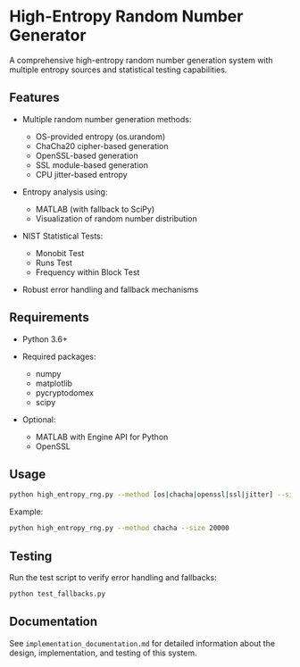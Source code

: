 # High-Entropy Random Number Generator

A comprehensive high-entropy random number generation system with multiple entropy sources and statistical testing capabilities.

## Features

- Multiple random number generation methods:
  - OS-provided entropy (os.urandom)
  - ChaCha20 cipher-based generation
  - OpenSSL-based generation
  - SSL module-based generation
  - CPU jitter-based entropy

- Entropy analysis using:
  - MATLAB (with fallback to SciPy)
  - Visualization of random number distribution

- NIST Statistical Tests:
  - Monobit Test
  - Runs Test
  - Frequency within Block Test

- Robust error handling and fallback mechanisms

## Requirements

- Python 3.6+
- Required packages:
  - numpy
  - matplotlib
  - pycryptodomex
  - scipy

- Optional:
  - MATLAB with Engine API for Python
  - OpenSSL

## Usage

```bash
python high_entropy_rng.py --method [os|chacha|openssl|ssl|jitter] --size [bytes]
```

Example:
```bash
python high_entropy_rng.py --method chacha --size 20000
```

## Testing

Run the test script to verify error handling and fallbacks:

```bash
python test_fallbacks.py
```

## Documentation

See `implementation_documentation.md` for detailed information about the design, implementation, and testing of this system.
